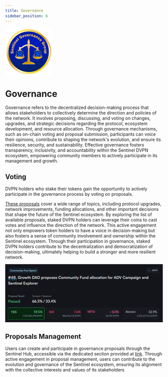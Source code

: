 ```yaml
---
title: Governance
sidebar_position: 6
---
```


![](/img/getting-started/governance.png)

# Governance

Governance refers to the decentralized decision-making process that allows stakeholders to collectively determine the direction and policies of the network. It involves proposing, discussing, and voting on changes, upgrades, and strategic decisions regarding the protocol, ecosystem development, and resource allocation. Through governance mechanisms, such as on-chain voting and proposal submission, participants can voice their opinions, contribute to shaping the network's evolution, and ensure its resilience, security, and sustainability. Effective governance fosters transparency, inclusivity, and accountability within the Sentinel DVPN ecosystem, empowering community members to actively participate in its management and growth.

## Voting

DVPN holders who stake their tokens gain the opportunity to actively participate in the governance process by voting on proposals.

[These proposals](https://www.mintscan.io/sentinel/proposals) cover a wide range of topics, including protocol upgrades, network improvements, funding allocations, and other important decisions that shape the future of the Sentinel ecosystem. By exploring the list of available proposals, staked DVPN holders can leverage their coins to cast votes and influence the direction of the network. This active engagement not only empowers token holders to have a voice in decision-making but also fosters a sense of community involvement and ownership within the Sentinel ecosystem. Through their participation in governance, staked DVPN holders contribute to the decentralization and democratization of decision-making, ultimately helping to build a stronger and more resilient network.

![](/img/getting-started/voting.png)

## Proposals Management

Users can create and participate in governance proposals through the Sentinel Hub, accessible via the dedicated section provided at [link](/sentinel-hub/commands/governance). Through active engagement in proposal management, users can contribute to the evolution and governance of the Sentinel ecosystem, ensuring its alignment with the collective interests and values of its stakeholders